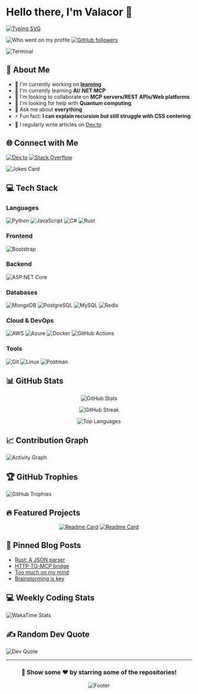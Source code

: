 # Hello there, I'm Valacor 👋

<!-- Animated typing introduction -->
[![Typing SVG](https://readme-typing-svg.herokuapp.com?font=Fira+Code&pause=1000&color=2E9EF7&width=435&lines=Full+Stack+Developer;Open+Source+Enthusiast;Always+Learning+New+Things)](https://git.io/typing-svg)

<!-- Profile views counter -->
![Who went on my profile](https://komarev.com/ghpvc/?username=valyriouc&color=blueviolet&style=for-the-badge&label=PROFILE+STALKERS)
[![GitHub followers](https://img.shields.io/github/followers/valyriouc?label=Follow&style=social)](https://github.com/valyriouc)

![Terminal](https://media.giphy.com/media/ZVik7pBtu9dNS/giphy.gif)

<!-- About Me Section -->
## 🚀 About Me

- 🔭 I'm currently working on **[learning](https://github.com/valyriouc/learning)**
- 🌱 I'm currently learning **AI/.NET MCP**
- 👯 I'm looking to collaborate on **MCP servers/REST APIs/Web platforms**
- 🤔 I'm looking for help with **Quantum computing**
- 💬 Ask me about **everything**
- ⚡ Fun fact: **I can explain recursion but still struggle with CSS centering**
- 📝 I regularly write articles on [Dev.to](https://dev.to/0xvalacor)

<!-- Social Links -->
## 🌐 Connect with Me
[![Dev.to](https://img.shields.io/badge/dev.to-0A0A0A?logo=dev.to&logoColor=white)](https://dev.to/0xvalacor)
[![Stack Overflow](https://img.shields.io/badge/-Stackoverflow-FE7A16?logo=stack-overflow&logoColor=white)](https://stackoverflow.com/users/18750663)

![Jokes Card](https://readme-jokes.vercel.app/api?theme=dark)

<!-- Tech Stack -->
## 💻 Tech Stack

### Languages
![Python](https://img.shields.io/badge/python-3670A0?style=for-the-badge&logo=python&logoColor=ffdd54)
![JavaScript](https://img.shields.io/badge/javascript-%23323330.svg?style=for-the-badge&logo=javascript&logoColor=%23F7DF1E)
![C#](https://img.shields.io/badge/c%23-%23239120.svg?style=for-the-badge&logo=csharp&logoColor=white)
![Rust](https://img.shields.io/badge/rust-%23000000.svg?style=for-the-badge&logo=rust&logoColor=white)

### Frontend
![Bootstrap](https://img.shields.io/badge/bootstrap-%238511FA.svg?style=for-the-badge&logo=bootstrap&logoColor=white)

### Backend
![ASP.NET Core](https://img.shields.io/badge/ASP.NET%20Core-%235C2D91.svg?style=for-the-badge&logo=.net&logoColor=white)

### Databases
![MongoDB](https://img.shields.io/badge/MongoDB-%234ea94b.svg?style=for-the-badge&logo=mongodb&logoColor=white)
![PostgreSQL](https://img.shields.io/badge/postgres-%23316192.svg?style=for-the-badge&logo=postgresql&logoColor=white)
![MySQL](https://img.shields.io/badge/mysql-%2300000f.svg?style=for-the-badge&logo=mysql&logoColor=white)
![Redis](https://img.shields.io/badge/redis-%23DD0031.svg?style=for-the-badge&logo=redis&logoColor=white)

### Cloud & DevOps
![AWS](https://img.shields.io/badge/AWS-%23FF9900.svg?style=for-the-badge&logo=amazon-aws&logoColor=white)
![Azure](https://img.shields.io/badge/azure-%230072C6.svg?style=for-the-badge&logo=microsoftazure&logoColor=white)
![Docker](https://img.shields.io/badge/docker-%230db7ed.svg?style=for-the-badge&logo=docker&logoColor=white)
![GitHub Actions](https://img.shields.io/badge/github%20actions-%232671E5.svg?style=for-the-badge&logo=githubactions&logoColor=white)

### Tools
![Git](https://img.shields.io/badge/git-%23F05033.svg?style=for-the-badge&logo=git&logoColor=white)
![Linux](https://img.shields.io/badge/Linux-FCC624?style=for-the-badge&logo=linux&logoColor=black)
![Postman](https://img.shields.io/badge/Postman-FF6C37?style=for-the-badge&logo=postman&logoColor=white)

<!-- GitHub Stats -->
## 📊 GitHub Stats

<div align="center">
  
![GitHub Stats](https://github-readme-stats.vercel.app/api?username=valyriouc&theme=dark&hide_border=false&include_all_commits=true&count_private=true)

![GitHub Streak](https://github-readme-streak-stats.herokuapp.com/?user=valyriouc&theme=dark&hide_border=false)

![Top Languages](https://github-readme-stats.vercel.app/api/top-langs/?username=valyriouc&theme=dark&hide_border=false&include_all_commits=true&count_private=true&layout=compact)

</div>

<!-- Activity Graph -->
## 📈 Contribution Graph

![Activity Graph](https://github-readme-activity-graph.vercel.app/graph?username=valyriouc&theme=react-dark&hide_border=true&area=true)

<!-- GitHub Trophies -->
## 🏆 GitHub Trophies

![GitHub Trophies](https://github-profile-trophy.vercel.app/?username=valyriouc&theme=darkhub&no-frame=false&no-bg=false&margin-w=4)

<!-- Featured Projects -->
## 🔥 Featured Projects

<div align="center">
  
[![Readme Card](https://github-readme-stats.vercel.app/api/pin/?username=valyriouc&repo=learning&theme=dark)](https://github.com/valyriouc/learning)
[![Readme Card](https://github-readme-stats.vercel.app/api/pin/?username=valyriouc&repo=challenger&theme=dark)](https://github.com/valyriouc/challenger)

</div>

<!-- Blog Posts -->
## 📝 Pinned Blog Posts

<!-- BLOG-POST-LIST:START -->
- [Rust: A JSON parser](https://dev.to/0xvalacor/rust-a-json-parser-2i0o)
- [HTTP-TO-MCP bridge](https://dev.to/0xvalacor/002-wins-of-my-week-244n)
- [Too much on my mind](https://dev.to/0xvalacor/too-much-on-my-mind-4268)
- [Brainstorming is key](https://dev.to/0xvalacor/003-brainstorming-is-key-24bj)

<!-- BLOG-POST-LIST:END -->

<!-- Coding Stats (WakaTime) -->
## 💻 Weekly Coding Stats
![WakaTime Stats](https://github-readme-stats.vercel.app/api/wakatime?username=valacor&theme=dark)

<!-- Random Dev Quote -->
## ✍️ Random Dev Quote

![Dev Quote](https://quotes-github-readme.vercel.app/api?type=horizontal&theme=dark)

---

<div align="center">
  
### 👀 Show some ❤️ by starring some of the repositories!

![Footer](https://capsule-render.vercel.app/api?type=waving&color=gradient&height=100&section=footer)

</div>
